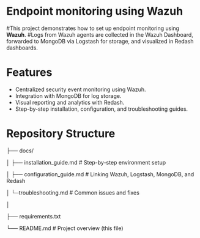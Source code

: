 # Endpoint monitoring using Wazuh

#This project demonstrates how to set up endpoint monitoring using **Wazuh**.
#Logs from Wazuh agents are collected in the Wazuh Dashboard, forwarded to MongoDB via Logstash for storage, and visualized in Redash dashboards.

# Features
- Centralized security event monitoring using Wazuh.
- Integration with MongoDB for log storage.
- Visual reporting and analytics with Redash.
- Step-by-step installation, configuration, and troubleshooting guides.

# Repository Structure
├── docs/

│ ├── installation_guide.md # Step-by-step environment setup

│ ├── configuration_guide.md # Linking Wazuh, Logstash, MongoDB, and Redash

│ └─troubleshooting.md # Common issues and fixes

│

├── requirements.txt

└── README.md # Project overview (this file)

